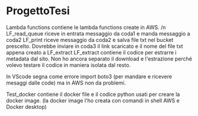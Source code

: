 # ProgettoTesi

Lambda functions contiene le lambda functions create in AWS. /n
  LF_read_queue riceve in entrata messaggio da coda1 e manda messaggio a coda2
  LF_print riceve messaggio da coda2 e salva file txt nel bucket prescelto. Dovrebbe inviare in coda3 il link scaricato e il nome del file txt appena creato a LF_extract
  LF_extract contiene il codice per estrarre i metadata dal sito. Non ho ancora separato il download e l'estrazione perché volevo testare il codice in maniera isolata dal resto.

  In VScode segna come errore import boto3 (per mandare e ricevere mesaggi dalle code) ma in AWS non da problemi.

Test_docker contiene il docker file e il codice python usati per creare la docker image.
    (la docker image l'ho creata con comandi in shell AWS e Docker desktop)
